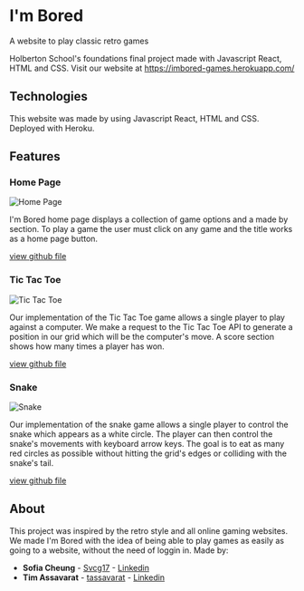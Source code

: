 # I'm Bored
A website to play classic retro games


Holberton School's foundations final project made with Javascript React, HTML and CSS.
Visit our website at https://imbored-games.herokuapp.com/

## Technologies

This website was made by using Javascript React, HTML and CSS. Deployed with Heroku.

## Features
### Home Page

![Home Page](https://i.imgur.com/aifDzri.png)

I'm Bored home page displays a collection of game options and a made by section. To play a game the user must click on any game and the title works as a home page button.


[view github file](./src/home/main.js) 
 
### Tic Tac Toe

![Tic Tac Toe](https://i.imgur.com/5nlNyNK.png)

Our implementation of the Tic Tac Toe game allows a single player to play against a computer. We make a request to the Tic Tac Toe API to generate a position in our grid which will be the computer's move. A score section shows how many times a player has won.


[view github file](./src/tictactoe/tic-tac-toe.js)

### Snake

![Snake](https://i.imgur.com/Vr1DSjz.png)

Our implementation of the snake game allows a single player to control the snake which appears as a white circle. The player can then control the snake's movements with keyboard arrow keys. The goal is to eat as many red circles as possible without hitting the grid's edges or colliding with the snake's tail.

[view github file](./src/snake/snake.js)


## About
This project was inspired by the retro style and all online gaming websites. We made I'm Bored with the idea of being able to play games as easily as going to a website, without the need of loggin in.
Made by:
* **Sofia Cheung** - [Svcg17](https://github.com/Svcg17) - [Linkedin](https://www.linkedin.com/in/sof%C3%ADa-cheung-90056817a/)
* **Tim Assavarat** - [tassavarat](https://github.com/tassavarat) - [Linkedin](https://www.linkedin.com/in/tim-assavarat-04b14717a/)
